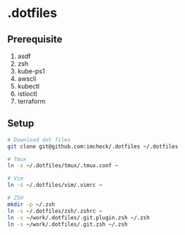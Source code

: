 # .dotfiles
## Prerequisite
1. asdf
2. zsh
3. kube-ps1
4. awscli
5. kubectl
6. istioctl
7. terraform

## Setup
```sh
# Download dot files
git clone git@github.com:imcheck/.dotfiles ~/.dotfiles

# Tmux
ln -s ~/.dotfiles/tmux/.tmux.conf ~

# Vim
ln -s ~/.dotfiles/vim/.vimrc ~

# ZSH
mkdir -p ~/.zsh
ln -s ~/.dotfiles/zsh/.zshrc ~
ln -s ~/work/.dotfiles/.git.plugin.zsh ~/.zsh
ln -s ~/work/.dotfiles/.git.zsh ~/.zsh
```
